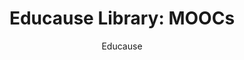 ---
layout: leaf-node
title: "Educause Library: MOOCs"
title-url: "http://www.educause.edu/library/massive-open-online-course-mooc"
author: "Educause"
groups: technologies
categories: moocs
topics: introductory-resources
summary: >
    The Educause Library provides a definition of MOOC and then follows up with
    multiple links about the topic in a single list below.  Scroll down the page
    to get to the links.
cite: |
    Educause Library: MOOCs (2017). Educause. educase.com. Retrieved from: https://library.educause.edu/topics/teaching-and-learning/massive-open-online-course-mooc
pub-date: 2017-04-15
added-date: 2017-04-15
resource-type: external-page
---